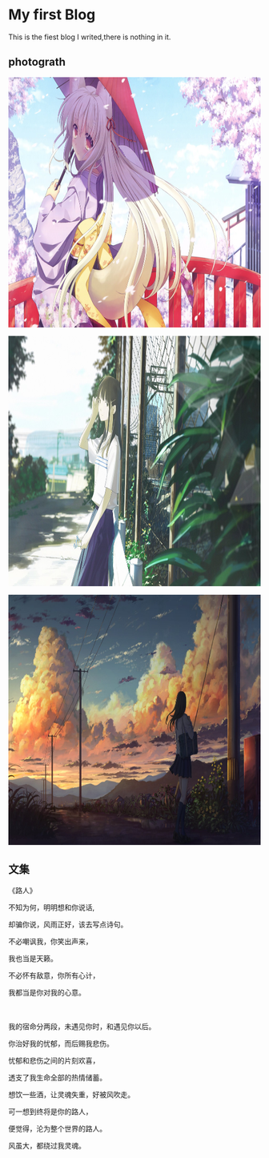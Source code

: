 # My first Blog
This is the fiest blog I writed,there is nothing in it.
## photograth

<p>
<img src="t1.jpg" width="800" height="500" />
</p>

<p>
<img src="t2.jpg" width="800" height="500" />
</p>

<p>
<img src="t3.jpg" width="800" height="500" />
</p>

## 文集

《路人》
<p>
不知为何，明明想和你说话,

却骗你说，风雨正好，该去写点诗句。
</p>



<p>
不必嘲讽我，你笑出声来，

我也当是天籁。

不必怀有敌意，你所有心计，

我都当是你对我的心意。
</p>　



<p>
我的宿命分两段，未遇见你时，和遇见你以后。

你治好我的忧郁，而后赐我悲伤。

忧郁和悲伤之间的片刻欢喜，

透支了我生命全部的热情储蓄。
</p>



<p>
想饮一些酒，让灵魂失重，好被风吹走。

可一想到终将是你的路人，

便觉得，沦为整个世界的路人。

风虽大，都绕过我灵魂。
</p>
